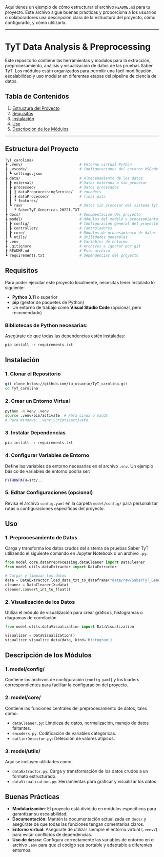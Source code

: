 Aquí tienes un ejemplo de cómo estructurar el archivo `README.md` para tu proyecto. Este archivo sigue buenas prácticas y proporciona a los usuarios o colaboradores una descripción clara de la estructura del proyecto, cómo configurarlo, y cómo utilizarlo.

---

# **TyT Data Analysis & Preprocessing**

Este repositorio contiene las herramientas y módulos para la extracción, preprocesamiento, análisis y visualización de datos de las pruebas Saber TyT. Los módulos están organizados para permitir una fácil modificación, escalabilidad y uso modular en diferentes etapas del pipeline de ciencia de datos.

## **Tabla de Contenidos**

1. [Estructura del Proyecto](#estructura-del-proyecto)
2. [Requisitos](#requisitos)
3. [Instalación](#instalación)
4. [Uso](#uso)
5. [Descripción de los Módulos](#descripción-de-los-módulos)
---

## **Estructura del Proyecto**

```bash
TyT_carolina/
┣ .venv/                          # Entorno virtual Python
┣ .vscode/                        # Configuraciones del entorno VSCode
┃ ┗ settings.json
┣ data/                           # Almacenamiento de los datos
┃ ┣ external/                     # Datos externos o sin procesar
┃ ┣ processed/                    # Datos procesados
┃ ┃ ┣ dataPreprocessingService/   # encoders
┃ ┃ ┣ dataProcessed/              # final data
┃ ┃ ┗ features/
┃ ┗ raw/                          # Datos sin procesar del sistema TyT
┃   ┗ SaberTyT_Genericas_20221.TXT
┣ docs/                           # Documentación del proyecto
┣ model/                          # Módulos del modelo y procesamiento de datos
┃ ┣ config/                       # Configuración general del proyecto
┃ ┣ controller/                   # Controladores
┃ ┣ core/                         # Módulos de procesamiento de datos
┃ ┗ utils/                        # Utilidades generales
┣ .env                            # Variables de entorno
┣ .gitignore                      # Archivos a ignorar por git
┣ README.md                       # Este archivo
┗ requirements.txt                # Dependencias del proyecto
```

## **Requisitos**

Para poder ejecutar este proyecto localmente, necesitas tener instalado lo siguiente:

- **Python 3.11** o superior
- **pip** (gestor de paquetes de Python)
- Un entorno de trabajo como **Visual Studio Code** (opcional, pero recomendado)
  
### **Bibliotecas de Python necesarias**:

Asegúrate de que todas las dependencias estén instaladas:

```bash
pip install -r requirements.txt
```

## **Instalación**

### 1. **Clonar el Repositorio**

```bash
git clone https://github.com/tu_usuario/TyT_carolina.git
cd TyT_carolina
```

### 2. **Crear un Entorno Virtual**

```bash
python -m venv .venv
source .venv/bin/activate  # Para Linux o macOS
# Para Windows: .venv\Scripts\activate
```

### 3. **Instalar Dependencias**

```bash
pip install -r requirements.txt
```

### 4. **Configurar Variables de Entorno**

Define las variables de entorno necesarias en el archivo `.env`. Un ejemplo básico de variables de entorno podría ser:

```bash
PYTHONPATH=src/..
```

### 5. **Editar Configuraciones (opcional)**

Revisa el archivo `config.yaml` en la carpeta `model/config/` para personalizar rutas o configuraciones específicas del proyecto.

## **Uso**

### 1. **Preprocesamiento de Datos**

Carga y transforma los datos crudos del sistema de pruebas Saber TyT utilizando el siguiente comando en Jupyter Notebook o un archivo `.py`:

```python
from model.core.dataPreprocessing.dataCleaner import DataCleaner
from model.utils.dataExtractor import DataExtractor

# Cargar y limpiar los datos
data = DataExtractor.load_data_txt_to_dataframe("data/raw/SaberTyT_Genericas_20221.TXT")
cleaner = DataCleaner(X=data)
cleaner.convert_int_to_float()
```

### 2. **Visualización de los Datos**

Utiliza el módulo de visualización para crear gráficos, histogramas o diagramas de correlación:

```python
from model.utils.dataVisualization import DataVisualization

visualizer = DataVisualization()
visualizer.visualize_data(data, kind='histogram')
```

## **Descripción de los Módulos**

### 1. **model/config/**
Contiene los archivos de configuración (`config.yaml`) y los loaders correspondientes para facilitar la configuración del proyecto.

### 2. **model/core/**
Contiene las funciones centrales del preprocesamiento de datos, tales como:
- `dataCleaner.py`: Limpieza de datos, normalización, manejo de datos faltantes.
- `encoders.py`: Codificación de variables categóricas.
- `outlierDetector.py`: Detección de valores atípicos.

### 3. **model/utils/**
Aquí se incluyen utilidades como:
- `dataExtractor.py`: Carga y transformación de los datos crudos a un formato estructurado.
- `dataVisualization.py`: Herramientas para graficar y visualizar los datos.

## **Buenas Prácticas**

- **Modularización**: El proyecto está dividido en módulos específicos para garantizar su escalabilidad.
- **Documentación**: Mantén la documentación actualizada en `docs/` y asegúrate de que todas las funciones tengan comentarios claros.
- **Entorno virtual**: Asegúrate de utilizar siempre el entorno virtual (`.venv/`) para evitar conflictos de dependencias.
- **Uso de `dotenv`**: Configura correctamente las variables de entorno en el archivo `.env` para que el código sea portable y adaptable a diferentes entornos.


